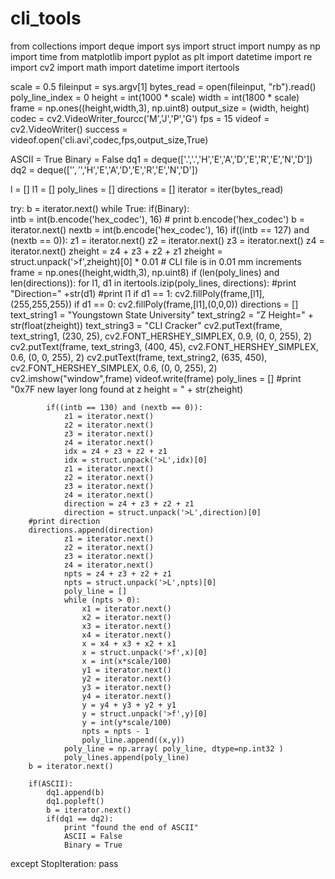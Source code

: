 # cli_tools
from collections import deque
import sys
import struct
import numpy as np
import time
from matplotlib import pyplot as plt
import datetime
import re
import cv2
import math
import datetime
import itertools 

scale = 0.5
fileinput =  sys.argv[1]
bytes_read = open(fileinput, "rb").read()
poly_line_index = 0
height = int(1000 * scale)
width = int(1800 * scale)
frame = np.ones((height,width,3), np.uint8)
output_size = (width, height)
codec = cv2.VideoWriter_fourcc('M','J','P','G')
fps = 15
videof = cv2.VideoWriter()
success = videof.open('cli.avi',codec,fps,output_size,True) 

ASCII = True
Binary = False
dq1 = deque(['.','.','H','E','A','D','E','R','E','N','D'])
dq2 = deque(['$','$','H','E','A','D','E','R','E','N','D'])

l = []
l1 = []
poly_lines = []
directions = []
iterator = iter(bytes_read)

try:
    b = iterator.next()
    while True:
        if(Binary):   
            intb = int(b.encode('hex_codec'), 16) 
            #            print b.encode('hex_codec')
            b = iterator.next()
            nextb = int(b.encode('hex_codec'), 16) 
            if((intb == 127) and (nextb == 0)):
                z1 = iterator.next()
                z2 = iterator.next()
                z3 = iterator.next()
                z4 = iterator.next()
                zheight = z4 + z3 + z2 + z1 
                zheight = struct.unpack('>f',zheight)[0] * 0.01   # CLI file is in 0.01 mm increments
                frame = np.ones((height,width,3), np.uint8)
                if (len(poly_lines) and len(directions)):
                    for l1, d1 in itertools.izip(poly_lines, directions):
                   	 #print "Direction=" +str(d1) 
                   	 #print l1
                   	 if d1 == 1:
                            cv2.fillPoly(frame,[l1],(255,255,255))
                   	 if d1 == 0: 
                            cv2.fillPoly(frame,[l1],(0,0,0))
                directions = []
                text_string1 = "Youngstown State University"
                text_string2 = "Z Height=" + str(float(zheight))
                text_string3 = "CLI Cracker"
                cv2.putText(frame, text_string1, (230, 25), cv2.FONT_HERSHEY_SIMPLEX, 0.9, (0, 0, 255), 2)
                cv2.putText(frame, text_string3, (400, 45), cv2.FONT_HERSHEY_SIMPLEX, 0.6, (0, 0, 255), 2)
                cv2.putText(frame, text_string2, (635, 450), cv2.FONT_HERSHEY_SIMPLEX, 0.6, (0, 0, 255), 2)
                cv2.imshow("window",frame)
                videof.write(frame)
                poly_lines = []
                #print "0x7F new layer long found at z height = " + str(zheight) 
		
            if((intb == 130) and (nextb == 0)):
                z1 = iterator.next()
                z2 = iterator.next()
                z3 = iterator.next()
                z4 = iterator.next()
                idx = z4 + z3 + z2 + z1
                idx = struct.unpack('>L',idx)[0]
                z1 = iterator.next()
                z2 = iterator.next()
                z3 = iterator.next()
                z4 = iterator.next()
                direction = z4 + z3 + z2 + z1
                direction = struct.unpack('>L',direction)[0]
		#print direction
		directions.append(direction)
                z1 = iterator.next()
                z2 = iterator.next()
                z3 = iterator.next()
                z4 = iterator.next()
                npts = z4 + z3 + z2 + z1
                npts = struct.unpack('>L',npts)[0]
                poly_line = []
                while (npts > 0):
                    x1 = iterator.next()
                    x2 = iterator.next()
                    x3 = iterator.next()
                    x4 = iterator.next()
                    x = x4 + x3 + x2 + x1 
                    x = struct.unpack('>f',x)[0]  
                    x = int(x*scale/100)
                    y1 = iterator.next()
                    y2 = iterator.next()
                    y3 = iterator.next()
                    y4 = iterator.next()
                    y = y4 + y3 + y2 + y1 
                    y = struct.unpack('>f',y)[0]  
                    y = int(y*scale/100)
                    npts = npts - 1
                    poly_line.append((x,y))
                poly_line = np.array( poly_line, dtype=np.int32 )
                poly_lines.append(poly_line)  
		b = iterator.next()
		
        if(ASCII):   
            dq1.append(b)
            dq1.popleft()
            b = iterator.next()
            if(dq1 == dq2):
                print "found the end of ASCII"
                ASCII = False
                Binary = True
except StopIteration:
        pass

